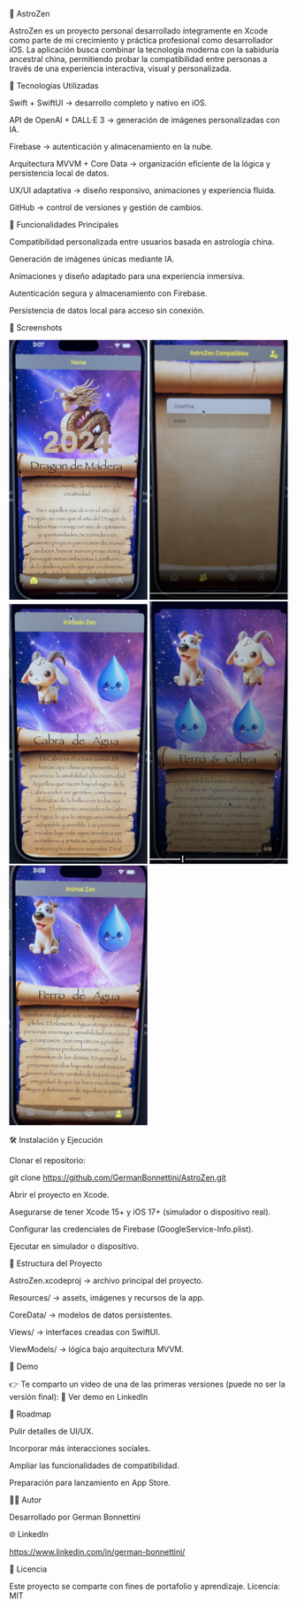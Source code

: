🌌 AstroZen

AstroZen es un proyecto personal desarrollado íntegramente en Xcode como parte de mi crecimiento y práctica profesional como desarrollador iOS.
La aplicación busca combinar la tecnología moderna con la sabiduría ancestral china, permitiendo probar la compatibilidad entre personas a través de una experiencia interactiva, visual y personalizada.


🚀 Tecnologías Utilizadas

Swift + SwiftUI → desarrollo completo y nativo en iOS.

API de OpenAI + DALL·E 3 → generación de imágenes personalizadas con IA.

Firebase → autenticación y almacenamiento en la nube.

Arquitectura MVVM + Core Data → organización eficiente de la lógica y persistencia local de datos.

UX/UI adaptativa → diseño responsivo, animaciones y experiencia fluida.

GitHub → control de versiones y gestión de cambios.


📱 Funcionalidades Principales

Compatibilidad personalizada entre usuarios basada en astrología china.

Generación de imágenes únicas mediante IA.

Animaciones y diseño adaptado para una experiencia inmersiva.

Autenticación segura y almacenamiento con Firebase.

Persistencia de datos local para acceso sin conexión.

📸 Screenshots

<p>
  <img src="Screenshots/Home.png" width="250">
  <img src="screenshots/Compatible.png" width="250">
  <img src="Screenshots/Invitado.png" width="250">
  <img src="Screenshots/Match.png" width="250">
  <img src="Screenshots/Profile.png" width="250">
</p>



🛠️ Instalación y Ejecución

Clonar el repositorio:

git clone https://github.com/GermanBonnettini/AstroZen.git

Abrir el proyecto en Xcode.

Asegurarse de tener Xcode 15+ y iOS 17+ (simulador o dispositivo real).

Configurar las credenciales de Firebase (GoogleService-Info.plist).

Ejecutar en simulador o dispositivo.


📂 Estructura del Proyecto

AstroZen.xcodeproj → archivo principal del proyecto.

Resources/ → assets, imágenes y recursos de la app.

CoreData/ → modelos de datos persistentes.

Views/ → interfaces creadas con SwiftUI.

ViewModels/ → lógica bajo arquitectura MVVM.


🎥 Demo

👉 Te comparto un video de una de las primeras versiones (puede no ser la versión final):
🔗 Ver demo en LinkedIn


📌 Roadmap

Pulir detalles de UI/UX.

Incorporar más interacciones sociales.

Ampliar las funcionalidades de compatibilidad.

Preparación para lanzamiento en App Store.


👨‍💻 Autor

Desarrollado por German Bonnettini


🌐 LinkedIn

https://www.linkedin.com/in/german-bonnettini/


📜 Licencia

Este proyecto se comparte con fines de portafolio y aprendizaje.
Licencia: MIT
